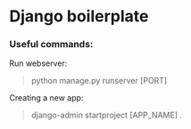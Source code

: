 # Django boilerplate

### Useful commands:

Run webserver:
> python manage.py runserver [PORT]

Creating a new app:
> django-admin startproject [APP_NAME] .